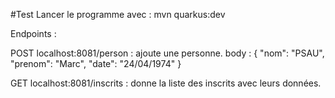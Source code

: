 #Test
Lancer le programme avec : mvn quarkus:dev

Endpoints :

POST localhost:8081/person : ajoute une personne.
body :
{
    "nom": "PSAU",
    "prenom": "Marc",
    "date": "24/04/1974"
}

GET localhost:8081/inscrits : donne la liste des inscrits avec leurs données.
